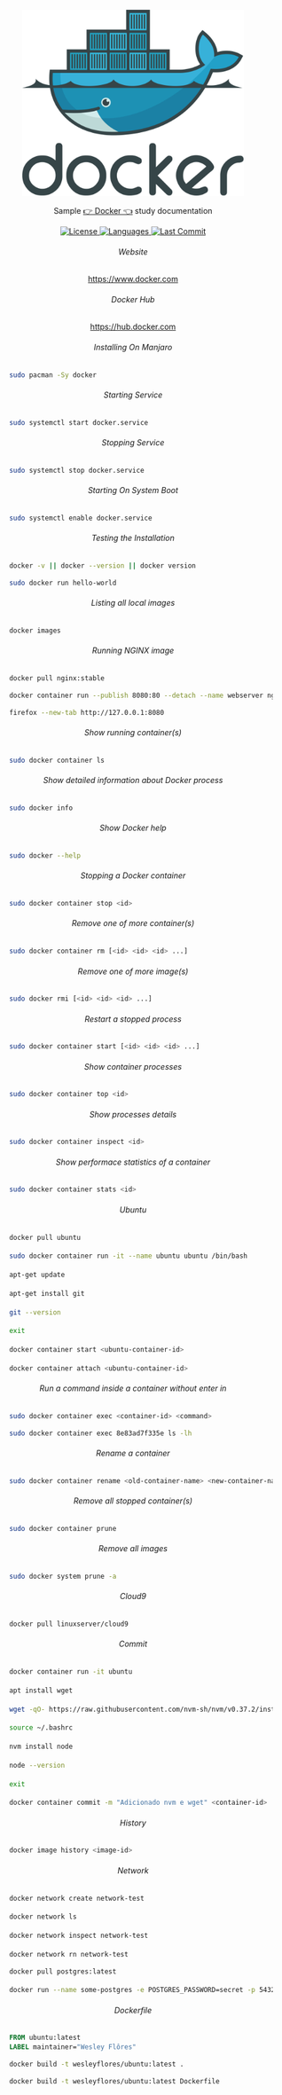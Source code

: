 <p align="center"><img src="docker.svg" width="400"></p>

<p align="center">Sample <a href="https://www.docker.com">👉 Docker 👈</a> study documentation</p>

<p align="center">
    <a href="#">
        <img alt="License" src="https://img.shields.io/github/license/Whopag/Docker">
    </a>
    <a href="#">
        <img alt="Languages" src="https://img.shields.io/github/languages/count/Whopag/Docker">
    </a>
    <a href="#">
        <img alt="Last Commit" src="https://img.shields.io/github/last-commit/Whopag/Docker">
    </a>
</p>

<h6 align="center">Website</h6>
    
<p align="center">
	<a href="https://www.docker.com">https://www.docker.com</a>
</p>

<h6 align="center">Docker Hub</h6>

<p align="center">
    <a href="https://hub.docker.com">https://hub.docker.com</a>
</p>

<h6 align="center">Installing On Manjaro</h6>

```bash
	sudo pacman -Sy docker
```

<h6 align="center">Starting Service</h6>

```bash
	sudo systemctl start docker.service
```

<h6 align="center">Stopping Service</h6>

```bash
	sudo systemctl stop docker.service
```

<h6 align="center">Starting On System Boot</h6>

```bash
	sudo systemctl enable docker.service
```

<h6 align="center">Testing the Installation</h6>

```bash
	docker -v || docker --version || docker version
```

```bash
	sudo docker run hello-world
```

<h6 align="center">Listing all local images</h6>

```bash
	docker images
```

<h6 align="center">Running NGINX image</h6>

```bash
	docker pull nginx:stable
```

```bash
	docker container run --publish 8080:80 --detach --name webserver nginx
```

```bash
	firefox --new-tab http://127.0.0.1:8080
```

<h6 align="center">Show running container(s)</h6>

```bash
	sudo docker container ls
```

<h6 align="center">Show detailed information about Docker process</h6>

```bash
	sudo docker info
```

<h6 align="center">Show Docker help</h6>

```bash
	sudo docker --help
```

<h6 align="center">Stopping a Docker container</h6>

```bash
	sudo docker container stop <id>
```

<h6 align="center">Remove one of more container(s)</h6>

```bash
	sudo docker container rm [<id> <id> <id> ...]
```

<h6 align="center">Remove one of more image(s)</h6>

```bash
	sudo docker rmi [<id> <id> <id> ...]
```

<h6 align="center">Restart a stopped process</h6>

```bash
	sudo docker container start [<id> <id> <id> ...]
```

<h6 align="center">Show container processes</h6>

```bash
	sudo docker container top <id>
```

<h6 align="center">Show processes details</h6>

```bash
	sudo docker container inspect <id>
```

<h6 align="center">Show performace statistics of a container</h6>

```bash
	sudo docker container stats <id>
```

<h6 align="center">Ubuntu</h6>

```bash
	docker pull ubuntu

	sudo docker container run -it --name ubuntu ubuntu /bin/bash
	
	apt-get update

	apt-get install git

	git --version

	exit

	docker container start <ubuntu-container-id>

	docker container attach <ubuntu-container-id>
```

<h6 align="center">Run a command inside a container without enter in</h6>

```bash
	sudo docker container exec <container-id> <command>
```

```bash
	sudo docker container exec 8e83ad7f335e ls -lh
```

<h6 align="center">Rename a container</h6>

```bash
	sudo docker container rename <old-container-name> <new-container-name>
```

<h6 align="center">Remove all stopped container(s)</h6>

```bash
	sudo docker container prune
```

<h6 align="center">Remove all images</h6>

```bash
	sudo docker system prune -a
```

<h6 align="center">Cloud9</h6>

```bash
	docker pull linuxserver/cloud9
```

<h6 align="center">Commit</h6>

```bash
	docker container run -it ubuntu

	apt install wget

	wget -qO- https://raw.githubusercontent.com/nvm-sh/nvm/v0.37.2/install.sh | bash

	source ~/.bashrc

	nvm install node

	node --version

	exit

	docker container commit -m "Adicionado nvm e wget" <container-id>
```

<h6 align="center">History</h6>

```bash
	docker image history <image-id>
```

<h6 align="center">Network</h6>

```bash
	docker network create network-test

	docker network ls

	docker network inspect network-test

	docker network rn network-test
```

```bash
	docker pull postgres:latest
	
	docker run --name some-postgres -e POSTGRES_PASSWORD=secret -p 5432:5432 -v "$($pwd)/data:/var/lib/postgresql/data" -d postgres:latest
```

<h6 align="center">Dockerfile</h6>

```Dockerfile
	FROM ubuntu:latest
	LABEL maintainer="Wesley Flôres"
```

```bash
	docker build -t wesleyflores/ubuntu:latest .
```

```bash
	docker build -t wesleyflores/ubuntu:latest Dockerfile
```
